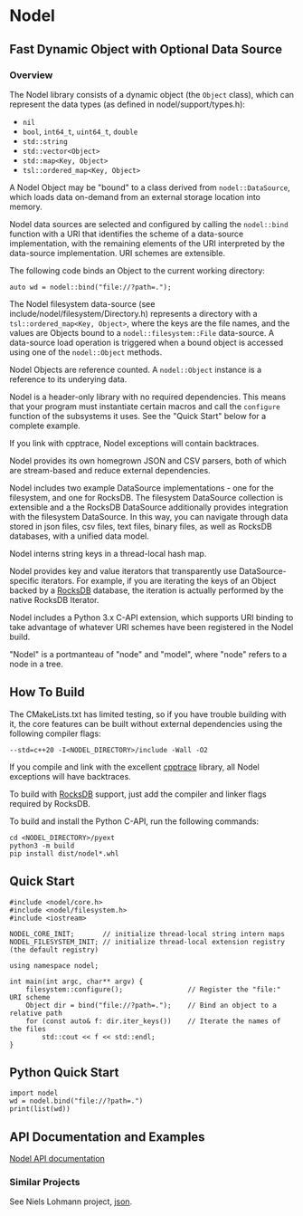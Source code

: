 # Nodel
## Fast Dynamic Object with Optional Data Source
### Overview
The Nodel library consists of a dynamic object (the `Object` class), which can represent the data
types (as defined in nodel/support/types.h): 
- `nil`
- `bool`, `int64_t`, `uint64_t`, `double`
- `std::string`
- `std::vector<Object>`
- `std::map<Key, Object>`
- `tsl::ordered_map<Key, Object>`

A Nodel Object may be "bound" to a class derived from `nodel::DataSource`, which loads data on-demand
from an external storage location into memory.  

Nodel data sources are selected and configured by calling the `nodel::bind` function with a URI that
identifies the scheme of a data-source implementation, with the remaining elements of the URI
interpreted by the data-source implementation.  URI schemes are extensible.

The following code binds an Object to the current working directory:

```
auto wd = nodel::bind("file://?path=.");
```

The Nodel filesystem data-source (see include/nodel/filesystem/Directory.h) represents a directory
with a `tsl::ordered_map<Key, Object>`, where the keys are the file names, and the values are Objects 
bound to a `nodel::filesystem::File` data-source. A data-source load operation is triggered when a
bound object is accessed using one of the `nodel::Object` methods.

Nodel Objects are reference counted. A `nodel::Object` instance is a reference to its underying data.

Nodel is a header-only library with no required dependencies. This means that your program must
instantiate certain macros and call the `configure` function of the subsystems it uses.  See the
"Quick Start" below for a complete example.

If you link with cpptrace, Nodel exceptions will contain backtraces.

Nodel provides its own homegrown JSON and CSV parsers, both of which are stream-based and reduce
external dependencies.

Nodel includes two example DataSource implementations - one for the filesystem, and one for RocksDB.
The filesystem DataSource collection is extensible and a the RocksDB DataSource additionally provides
integration with the filesystem DataSource.  In this way, you can navigate through data stored in
json files, csv files, text files, binary files, as well as RocksDB databases, with a unified
data model.

Nodel interns string keys in a thread-local hash map.

Nodel provides key and value iterators that transparently use DataSource-specific iterators.  For
example, if you are iterating the keys of an Object backed by a [RocksDB](https://rocksdb.org/) database,
the iteration is actually performed by the native RocksDB Iterator.

Nodel includes a Python 3.x C-API extension, which supports URI binding to take advantage of whatever
URI schemes have been registered in the Nodel build.

"Nodel" is a portmanteau of "node" and "model", where "node" refers to a node in a tree.


## How To Build
The CMakeLists.txt has limited testing, so if you have trouble building with it, the core features can be 
built without external dependencies using the following compiler flags:

```
--std=c++20 -I<NODEL_DIRECTORY>/include -Wall -O2
```

If you compile and link with the excellent [cpptrace](https://github.com/jeremy-rifkin/cpptrace) library, 
all Nodel exceptions will have backtraces.

To build with [RocksDB](https://rocksdb.org/) support, just add the compiler and linker flags required by RocksDB.

To build and install the Python C-API, run the following commands:

```
cd <NODEL_DIRECTORY>/pyext
python3 -m build
pip install dist/nodel*.whl
```

## Quick Start

```
#include <nodel/core.h>
#include <nodel/filesystem.h>
#include <iostream>

NODEL_CORE_INIT;       // initialize thread-local string intern maps
NODEL_FILESYSTEM_INIT; // initialize thread-local extension registry (the default registry)

using namespace nodel;

int main(int argc, char** argv) {
    filesystem::configure();                // Register the "file:" URI scheme
    Object dir = bind("file://?path=.");    // Bind an object to a relative path
    for (const auto& f: dir.iter_keys())    // Iterate the names of the files
        std::cout << f << std::endl;
}
```

## Python Quick Start
```
import nodel
wd = nodel.bind("file://?path=.")
print(list(wd))
```

## API Documentation and Examples
[Nodel API documentation](https://clutterdesk.github.io/Nodel)

### Similar Projects
See Niels Lohmann project, [json](https://github.com/nlohmann/json).
